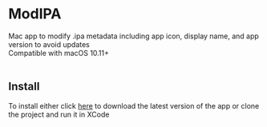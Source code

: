 # ModIPA
Mac app to modify .ipa metadata including app icon, display name, and app version to avoid updates<br>
Compatible with macOS 10.11+
<br><br>

## Install
To install either click [here](https://github.com/thcvors/ModIPA/releases/latest/download/ModIPA.zip) to download the latest version of the app or clone the project and run it in XCode
<br><br>
